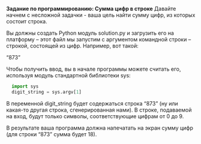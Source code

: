 __Задание по программированию: Сумма цифр в строке__
Давайте начнем с несложной задачки - ваша цель найти сумму цифр, из которых состоит строка.

Вы должны создать Python модуль solution.py и загрузить его на платформу – этот файл мы запустим с аргументом командной строки – строкой, состоящей из цифр. Например, вот такой:

“873”

Чтобы получить ввод, вы в начале программы можете считать его, используя модуль стандартной библиотеки sys:

```python
  import sys
  digit_string = sys.argv[1]
```
В переменной digit_string будет содержаться строка “873” (ну или какая-то другая строка, сгенерированная нами). В строке, подаваемой на вход, будут только символы, соответствующие цифрам от 0 до 9.

В результате ваша программа должна напечатать на экран сумму цифр (для строки “873” сумма будет 18).
